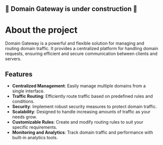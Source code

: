 ## 🚧 Domain Gateway is under construction 🚧

# About the project

Domain Gateway is a powerful and flexible solution for managing and routing domain traffic. It provides a centralized platform for handling domain requests,
ensuring efficient and secure communication between clients and servers.

## Features

- **Centralized Management**: Easily manage multiple domains from a single interface.
- **Traffic Routing**: Efficiently route traffic based on predefined rules and conditions.
- **Security**: Implement robust security measures to protect domain traffic.
- **Scalability**: Designed to handle increasing amounts of traffic as your needs grow.
- **Customizable Rules**: Create and modify routing rules to suit your specific requirements.
- **Monitoring and Analytics**: Track domain traffic and performance with built-in analytics tools.

